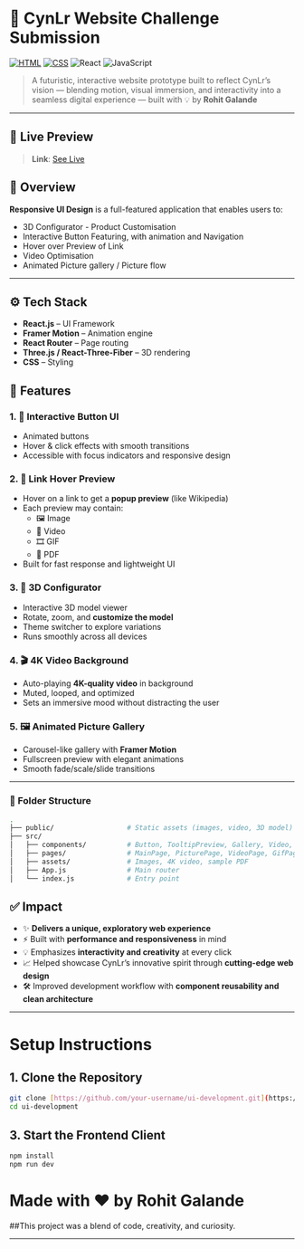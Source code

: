 # 🚀 CynLr Website Challenge Submission
[![HTML](https://img.shields.io/badge/HTML-5-orange)](https://developer.mozilla.org/en-US/docs/Web/HTML)
[![CSS](https://img.shields.io/badge/CSS-3-blue)](https://developer.mozilla.org/en-US/docs/Web/CSS)
![React](https://img.shields.io/badge/React-18.0.0-blue)
![JavaScript](https://img.shields.io/badge/JavaScript-ES6-yellow?logo=javascript&logoColor=white)


> A futuristic, interactive website prototype built to reflect CynLr’s vision — blending motion, visual immersion, and interactivity into a seamless digital experience — built with 💡 by **Rohit Galande**

---

## 📸 Live Preview

> **Link**: [See Live](https://ui-development-cynlr.netlify.app/)

## 🧠 Overview

**Responsive UI Design** is a full-featured application that enables users to:

- 3D Configurator - Product Customisation
- Interactive Button Featuring, with animation and Navigation
- Hover over Preview of Link
- Video Optimisation
- Animated Picture gallery / Picture flow

---

## ⚙️ Tech Stack

- **React.js** – UI Framework  
- **Framer Motion** – Animation engine 
- **React Router** – Page routing  
- **Three.js / React-Three-Fiber** – 3D rendering  
- **CSS** – Styling 


## 🎯 Features

### 1. 🔘 Interactive Button UI
- Animated buttons 
- Hover & click effects with smooth transitions
- Accessible with focus indicators and responsive design

### 2. 🔗 Link Hover Preview
- Hover on a link to get a **popup preview** (like Wikipedia)
- Each preview may contain:
  - 🖼 Image
  - 🎥 Video
  - 🎞 GIF
  - 📄 PDF
- Built for fast response and lightweight UI

### 3. 🧊 3D Configurator
- Interactive 3D model viewer
- Rotate, zoom, and **customize the model**
- Theme switcher to explore variations
- Runs smoothly across all devices

### 4. 🎬 4K Video Background
- Auto-playing **4K-quality video** in background
- Muted, looped, and optimized
- Sets an immersive mood without distracting the user

### 5. 🖼 Animated Picture Gallery
- Carousel-like gallery with **Framer Motion**
- Fullscreen preview with elegant animations
- Smooth fade/scale/slide transitions

---

### 📁 Folder Structure

```bash
.
├── public/                  # Static assets (images, video, 3D model)
├── src/
│   ├── components/          # Button, TooltipPreview, Gallery, Video, Configurator
│   ├── pages/               # MainPage, PicturePage, VideoPage, GifPage, PDFPage
│   ├── assets/              # Images, 4K video, sample PDF
│   ├── App.js               # Main router
│   └── index.js             # Entry point
```

## ✅ Impact

- ✨ **Delivers a unique, exploratory web experience**  
- ⚡ Built with **performance and responsiveness** in mind  
- 💡 Emphasizes **interactivity and creativity** at every click  
- 📈 Helped showcase CynLr’s innovative spirit through **cutting-edge web design**  
- 🛠 Improved development workflow with **component reusability and clean architecture**

---

# Setup Instructions

## 1. Clone the Repository

```bash
git clone [https://github.com/your-username/ui-development.git](https://github.com/rohitgalande1032/UI-Development.git)
cd ui-development
```

## 3. Start the Frontend Client
```bash
npm install
npm run dev
```

# Made with ❤️ by Rohit Galande
##This project was a blend of code, creativity, and curiosity. 

---
